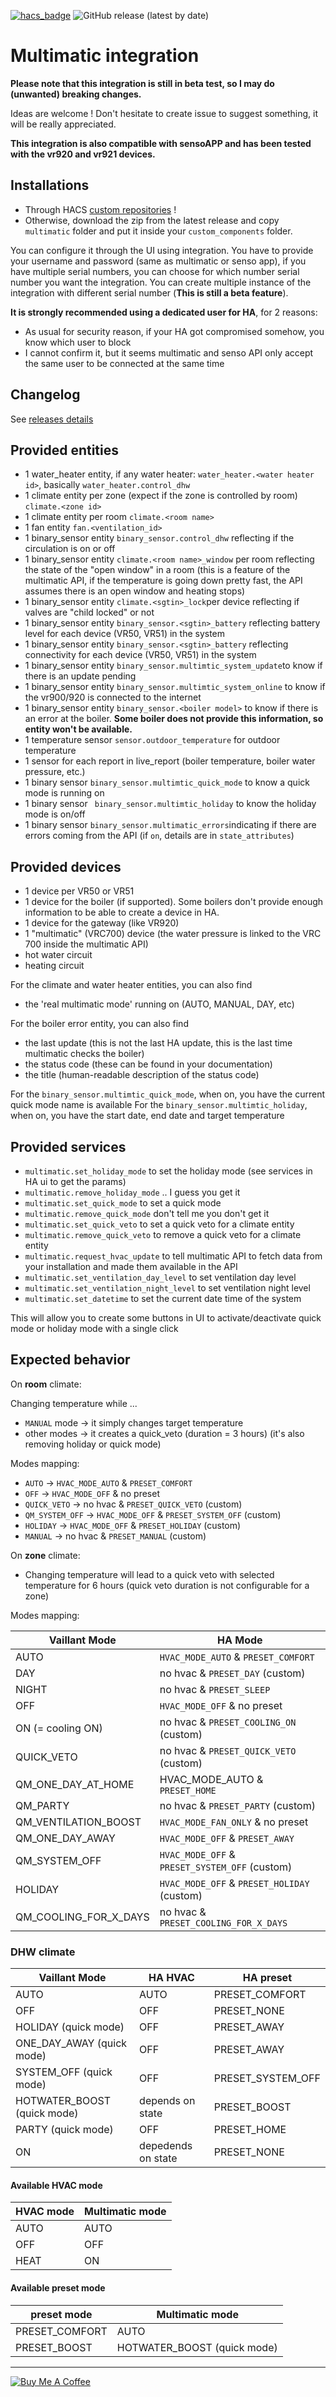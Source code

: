 [![hacs_badge](https://img.shields.io/badge/HACS-Custom-orange.svg?style=for-the-badge)](https://github.com/hacs/integration)
![GitHub release (latest by date)](https://img.shields.io/github/v/release/thomasgermain/vaillant-component?style=for-the-badge)

# Multimatic integration

**Please note that this integration is still in beta test, so I may do (unwanted) breaking changes.**

Ideas are welcome ! Don't hesitate to create issue to suggest something, it will be really appreciated.

**This integration is also compatible with sensoAPP and has been tested with the vr920 and vr921 devices.**

## Installations
- Through HACS [custom repositories](https://hacs.xyz/docs/faq/custom_repositories/) !
- Otherwise, download the zip from the latest release and copy `multimatic` folder and put it inside your `custom_components` folder.

You can configure it through the UI using integration.
You have to provide your username and password (same as multimatic or senso app), if you have multiple serial numbers, you can choose for which number serial number you want the integration.
You can create multiple instance of the integration with different serial number (**This is still a beta feature**).

**It is strongly recommended using a dedicated user for HA**, for 2 reasons:
- As usual for security reason, if your HA got compromised somehow, you know which user to block
- I cannot confirm it, but it seems multimatic and senso API only accept the same user to be connected at the same time

## Changelog
See [releases details](https://github.com/thomasgermain/vaillant-component/releases)
## Provided entities
- 1 water_heater entity, if any water heater: `water_heater.<water heater id>`, basically `water_heater.control_dhw`
- 1 climate entity per zone (expect if the zone is controlled by room) `climate.<zone id>`
- 1 climate entity per room `climate.<room name>`
- 1 fan entity `fan.<ventilation_id>` 
- 1 binary_sensor entity `binary_sensor.control_dhw` reflecting if the circulation is on or off
- 1 binary_sensor entity `climate.<room name>_window` per room reflecting the state of the "open window" in a room (this is a feature of the multimatic API, if the temperature is going down pretty fast, the API assumes there is an open window and heating stops)
- 1 binary_sensor entity `climate.<sgtin>_lock`per device reflecting if valves are "child locked" or not
- 1 binary_sensor entity `binary_sensor.<sgtin>_battery` reflecting battery level for each device (VR50, VR51) in the system
- 1 binary_sensor entity `binary_sensor.<sgtin>_battery` reflecting connectivity for each device (VR50, VR51) in the system
- 1 binary_sensor entity `binary_sensor.multimtic_system_update`to know if there is an update pending
- 1 binary_sensor entity `binary_sensor.multimtic_system_online` to know if the vr900/920 is connected to the internet
- 1 binary_sensor entity `binary_sensor.<boiler model>` to know if there is an error at the boiler. **Some boiler does not provide this information, so entity won't be available.**
- 1 temperature sensor `sensor.outdoor_temperature` for outdoor temperature
- 1 sensor for each report in live_report (boiler temperature, boiler water pressure, etc.)
- 1 binary sensor `binary_sensor.multimtic_quick_mode` to know a quick mode is running on
- 1 binary sensor ` binary_sensor.multimtic_holiday` to know the holiday mode is on/off
- 1 binary sensor `binary_sensor.multimatic_errors`indicating if there are errors coming from the API (if `on`, details are in `state_attributes`)

## Provided devices
- 1 device per VR50 or VR51
- 1 device for the boiler (if supported). Some boilers don't provide enough information to be able to create a device in HA.
- 1 device for the gateway (like VR920)
- 1 "multimatic" (VRC700) device (the water pressure is linked to the VRC 700 inside the multimatic API)
- hot water circuit
- heating circuit


For the climate and water heater entities, you can also find 
- the 'real multimatic mode' running on (AUTO, MANUAL, DAY, etc)

For the boiler error entity, you can also find 
- the last update (this is not the last HA update, this is the last time multimatic checks the boiler)
- the status code (these can be found in your documentation)
- the title (human-readable description of the status code)

For the `binary_sensor.multimtic_quick_mode`, when on, you have the current quick mode name is available
For the `binary_sensor.multimtic_holiday`, when on, you have the start date, end date and target temperature

## Provided services
- `multimatic.set_holiday_mode` to set the holiday mode (see services in HA ui to get the params)
- `multimatic.remove_holiday_mode` .. I guess you get it
- `multimatic.set_quick_mode` to set a quick mode
- `multimatic.remove_quick_mode` don't tell me you don't get it 
- `multimatic.set_quick_veto` to set a quick veto for a climate entity
- `multimatic.remove_quick_veto` to remove a quick veto for a climate entity
- `multimatic.request_hvac_update` to tell multimatic API to fetch data from your installation and made them available in the API
- `multimatic.set_ventilation_day_level` to set ventilation day level
- `multimatic.set_ventilation_night_level` to set ventilation night level
- `multimatic.set_datetime` to set the current date time of the system

This will allow you to create some buttons in UI to activate/deactivate quick mode or holiday mode with a single click


## Expected behavior

On **room** climate:

Changing temperature while ...
- `MANUAL` mode -> it simply changes target temperature
- other modes -> it creates a quick_veto (duration = 3 hours) (it's also removing holiday or quick mode)

Modes mapping:
- `AUTO` -> `HVAC_MODE_AUTO` & `PRESET_COMFORT`
- `OFF` -> `HVAC_MODE_OFF` & no preset
- `QUICK_VETO` -> no hvac & `PRESET_QUICK_VETO` (custom)
- `QM_SYSTEM_OFF` -> `HVAC_MODE_OFF` & `PRESET_SYSTEM_OFF` (custom)
- `HOLIDAY` -> `HVAC_MODE_OFF` & `PRESET_HOLIDAY` (custom)
- `MANUAL` -> no hvac & `PRESET_MANUAL` (custom)

On **zone** climate:
- Changing temperature will lead to a quick veto with selected temperature for 6 hours (quick veto duration is not configurable for a zone)

Modes mapping:
	
| Vaillant Mode | HA Mode |
| ------------- |-------- |
| AUTO | `HVAC_MODE_AUTO` & `PRESET_COMFORT` |
| DAY | no hvac & `PRESET_DAY` (custom) |
| NIGHT | no hvac & `PRESET_SLEEP` |
| OFF | `HVAC_MODE_OFF` & no preset |
| ON (= cooling ON) | no hvac & `PRESET_COOLING_ON` (custom) |
| QUICK_VETO | no hvac & `PRESET_QUICK_VETO` (custom) |
| QM_ONE_DAY_AT_HOME | HVAC_MODE_AUTO & `PRESET_HOME` |
| QM_PARTY | no hvac & `PRESET_PARTY` (custom) |
| QM_VENTILATION_BOOST | `HVAC_MODE_FAN_ONLY` & no preset |
| QM_ONE_DAY_AWAY | `HVAC_MODE_OFF` & `PRESET_AWAY` |
| QM_SYSTEM_OFF | `HVAC_MODE_OFF` & `PRESET_SYSTEM_OFF` (custom) |
| HOLIDAY | `HVAC_MODE_OFF` & `PRESET_HOLIDAY` (custom) |
| QM_COOLING_FOR_X_DAYS | no hvac & `PRESET_COOLING_FOR_X_DAYS` |

### DHW climate

| Vaillant Mode               | HA HVAC            | HA preset         |
|-----------------------------|--------------------|-------------------|
| AUTO                        | AUTO               | PRESET_COMFORT    |
| OFF                         | OFF                | PRESET_NONE       |
| HOLIDAY (quick mode)        | OFF                | PRESET_AWAY       |
| ONE_DAY_AWAY (quick mode)   | OFF                | PRESET_AWAY       |
| SYSTEM_OFF (quick mode)     | OFF                | PRESET_SYSTEM_OFF |
| HOTWATER_BOOST (quick mode) | depends on state   | PRESET_BOOST      |
| PARTY (quick mode)          | OFF                | PRESET_HOME       |
| ON                          | depedends on state | PRESET_NONE       |

#### Available HVAC mode

| HVAC mode | Multimatic mode |
|-----------|-----------------|
| AUTO      | AUTO            |
| OFF       | OFF             |
| HEAT      | ON              |

#### Available preset mode

| preset mode    | Multimatic mode             |
|----------------|-----------------------------|
| PRESET_COMFORT | AUTO                        |
| PRESET_BOOST   | HOTWATER_BOOST (quick mode) |

---
<a href="https://www.buymeacoffee.com/tgermain" target="_blank"><img src="https://www.buymeacoffee.com/assets/img/custom_images/orange_img.png" alt="Buy Me A Coffee" style="height: auto !important;width: auto !important;" ></a>
